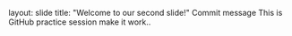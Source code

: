 layout: slide
title: "Welcome to our second slide!"
Commit message
This is GitHub practice session
make it work..
